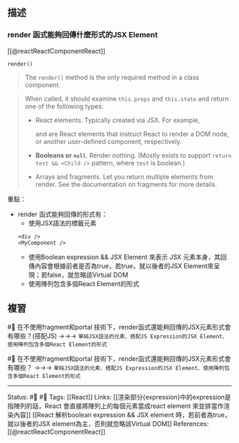 ## 描述

### render 函式能夠回傳什麼形式的JSX Element

[[@reactReactComponentReact]]
```
render()
```

> The `render()` method is the only required method in a class component.

> When called, it should examine `this.props` and `this.state` and return one of the following types:
> 
> - React elements. Typically created via JSX. For example, <div /> and <MyComponent /> are React elements that instruct React to render a DOM node, or another user-defined component, respectively.
> 
>-  **Booleans or `null`**. Render nothing. (Mostly exists to support `return test && <Child />` pattern, where `test` is boolean.)
>
> - Arrays and fragments. Let you return multiple elements from render. See the documentation on fragments for more details. 



重點：
- render 函式能夠回傳的形式有：
	- 使用JSX語法的標籤元素
	```
	<div /> 
	<MyComponent /> 
	```
	- 使用Boolean expression && JSX Element 來表示 JSX 元素本身，其回傳內容會根據前者是否為true，若true，就以後者的JSX Element來呈現；若false，就忽略該Virtual DOM
	- 使用陣列包含多個React Element的形式
## 複習

#🧠 在不使用fragment和portal 技術下，render函式還能夠回傳的JSX元素形式會有哪些？(搭配JS) ->->-> `單純JSX語法的元素、搭配JS Expression的JSX Element、使用陣列包含多個React Element的形式`
<!--SR:!2022-12-16,32,230-->

#🧠 在不使用fragment和portal 技術下，render函式還能夠回傳的JSX元素形式會有哪些？ ->->-> `單純JSX語法的元素、搭配JS Expression的JSX Element、使用陣列包含多個React Element的形式`
<!--SR:!2022-12-22,37,230-->

---
Status: #🌱 #📓 
Tags:
[[React]]
Links:
[[渲染部分{expression}中的expression是指陣列的話，React 會直接將陣列上的每個元素當成react element 來並排當作渲染內容]]
[[React 解析boolean expression && JSX element  時，若前者為true，就以後者的JSX element為主，否則就忽略該Virtual DOM]]
References:
[[@reactReactComponentReact]]